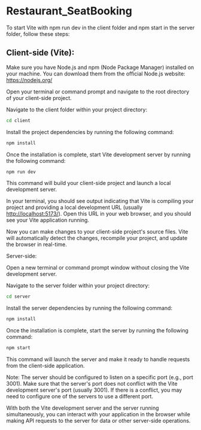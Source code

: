 # Restaurant_SeatBooking
 
To start Vite with npm run dev in the client folder and npm start in the server folder, follow these steps:

## Client-side (Vite):

Make sure you have Node.js and npm (Node Package Manager) installed on your machine. You can download them from the official Node.js website: https://nodejs.org/

Open your terminal or command prompt and navigate to the root directory of your client-side project.

Navigate to the client folder within your project directory:

```bash
cd client
``` 

Install the project dependencies by running the following command:

```bash
npm install
```
Once the installation is complete, start Vite development server by running the following command:

```bash
npm run dev
```

This command will build your client-side project and launch a local development server.

In your terminal, you should see output indicating that Vite is compiling your project and providing a local development URL (usually [http://localhost:5173/](http://localhost:5173/)). Open this URL in your web browser, and you should see your Vite application running.

Now you can make changes to your client-side project's source files. Vite will automatically detect the changes, recompile your project, and update the browser in real-time.

Server-side:

Open a new terminal or command prompt window without closing the Vite development server.

Navigate to the server folder within your project directory:

```bash
cd server
```

Install the server dependencies by running the following command:

```bash
npm install
```

Once the installation is complete, start the server by running the following command:

```bash
npm start
```

This command will launch the server and make it ready to handle requests from the client-side application.

Note: The server should be configured to listen on a specific port (e.g., port 3001). Make sure that the server's port does not conflict with the Vite development server's port (usually 3001). If there is a conflict, you may need to configure one of the servers to use a different port.

With both the Vite development server and the server running simultaneously, you can interact with your application in the browser while making API requests to the server for data or other server-side operations.





